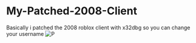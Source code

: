 # My-Patched-2008-Client
Basically i patched the 2008 roblox client with x32dbg so you can change your username
![P](https://github.com/StarterPlaceWasGone/My-Patched-2008-Client/assets/115866785/d9a912c3-d32d-43da-8b6e-569cdfc9c46f)
